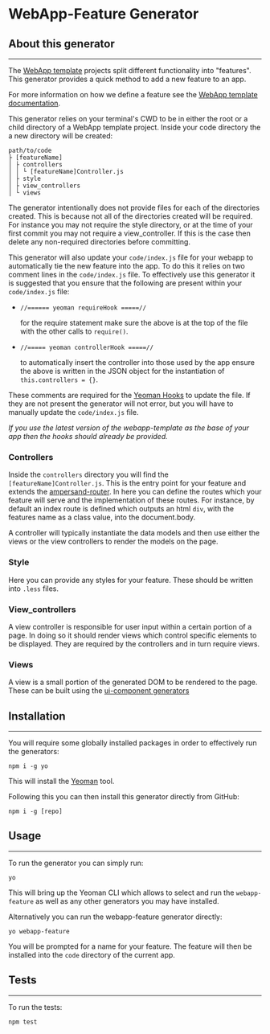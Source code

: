 # WebApp-Feature Generator

## About this generator
---

The [WebApp template](https://github.com/holidayextras/webapp-template) projects split different functionality into "features". 
This generator provides a quick method to add a new feature to an app.

For more information on how we define a feature see the [WebApp template documentation](https://github.com/holidayextras/webapp-template#what-constitutes-a-feature-anyway).

This generator relies on your terminal's CWD to be in either the root or a child directory of a WebApp template project.
Inside your code directory the a new directory will be created:

```
path/to/code
├ [featureName]
│ ├ controllers
│ │ └ [featureName]Controller.js
│ ├ style
│ ├ view_controllers
│ └ views
```

The generator intentionally does not provide files for each of the directories created.
This is because not all of the directories created will be required.
For instance you may not require the style directory, or at the time of your first commit you may not require a view_controller.
If this is the case then delete any non-required directories before committing.

This generator will also update your `code/index.js` file for your webapp to automatically tie the new feature into the app.
To do this it relies on two comment lines in the `code/index.js` file. 
To effectively use this generator it is suggested that you ensure that the following are present within your `code/index.js` file:

- `//====== yeoman requireHook =====//`
    
    for the require statement make sure the above is at the top of the file with the other calls to `require()`.
- `//===== yeoman controllerHook =====//`

    to automatically insert the controller into those used by the app ensure the above is written in the JSON object for the instantiation of `this.controllers = {}`.

These comments are required for the [Yeoman Hooks](http://remy.bach.me.uk/blog/2013/10/updating-existing-files-with-yeoman/) to update the file.
If they are not present the generator will not error, but you will have to manually update the `code/index.js` file.

*If you use the latest version of the webapp-template as the base of your app then the hooks should already be provided.*

### Controllers
Inside the `controllers` directory you will find the `[featureName]Controller.js`.
This is the entry point for your feature and extends the [ampersand-router](https://github.com/ampersandjs/ampersand-router).
In here you can define the routes which your feature will serve and the implementation of these routes.
For instance, by default an index route is defined which outputs an html `div`, with the features name as a class value, into the document.body.

A controller will typically instantiate the data models and then use either the views or the view controllers to render the models on the page.

### Style
Here you can provide any styles for your feature. These should be written into `.less` files.

### View_controllers
A view controller is responsible for user input within a certain portion of a page.
In doing so it should render views which control specific elements to be displayed.
They are required by the controllers and in turn require views.

### Views
A view is a small portion of the generated DOM to be rendered to the page. These can be built using the [ui-component generators](https://github.com/holidayextras/generator-ui-component)

## Installation
---

You will require some globally installed packages in order to effectively run the generators:

`npm i -g yo`

This will install the [Yeoman](http://yeoman.io/) tool.

Following this you can then install this generator directly from GitHub:

`npm i -g [repo]`

## Usage
---

To run the generator you can simply run:

`yo`

This will bring up the Yeoman CLI which allows to select and run the `webapp-feature` as well as any other generators you may have installed.

Alternatively you can run the webapp-feature generator directly:

`yo webapp-feature`

You will be prompted for a name for your feature. The feature will then be installed into the `code` directory of the current app.

## Tests
---

To run the tests:

`npm test`